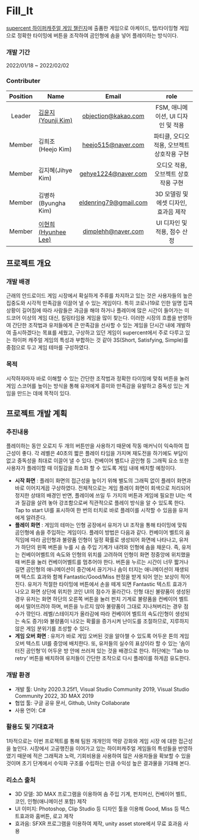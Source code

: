 # Fill_It
[supercent 하이퍼캐주얼 게임 챌린지](https://corp.supercent.io/challenge)에 출품한 게임으로 아케이드, 탭/타이밍형 게임으로 정확한 타이밍에 버튼을 조작하여 곰인형에 솜을 넣어 플레이하는 방식이다.

### 개발 기간
2022/01/18 ~ 2022/02/02

### Contributer
| Position | Name | Email | role |
| :-: | ------ | :--: | :--: |
| Leader | [김윤지(Younji Kim)](https://github.com/objectio) | objection@kakao.com | FSM, 애니메이션, UI 디자인 및 적용 |
| Member | 김희조(Heejo Kim) | heejo515@naver.com | 파티클, 오디오 적용, 오브젝트 상호작용 구현 |
| Member | 김지혜(Jihye Kim) | gehye1224@naver.com | 오디오 적용, 오브젝트 상호작용 구현 |
| Member | 김병하(Byungha Kim) | eldenring79@gmail.com | 3D 모델링 및 에셋 디자인, 효과음 제작 |
| Member | [이현희(Hyunhee Lee)](https://github.com/dimplehh) | dimplehh@naver.com | UI 디자인 및 적용, 점수 산정 |



## 프로젝트 개요
### 개발 배경
근래의 안드로이드 게임 시장에서 확실하게 주류를 차지하고 있는 것은 사용자들의 높은 집중도와 시각적 만족감을 이끌어 낼 수 있는 게임이다. 특히 코로나19로 인한 일명 집콕 상황이 길어짐에 따라 사람들은 과금을 해야 하거나 플레이에 많은 시간이 들어가는 미드코어 이상의 게임 대신, 킬링타임용 게임을 많이 찾는다. 이러한 시장의 흐름을 반영하여 간단한 조작법과 유저들에게 큰 만족감을 선사할 수 있는 게임을 단시간 내에 개발하여 출시하겠다는 목표를 세웠고, 구상하고 있던 게임이 supercent에서 주로 다루고 있는 하이퍼 캐주얼 게임의 특성과 부합하는 것 같아 3S(Short, Satisfying, Simple)를 중점으로 두고 게임 테마를 구성하였다. 

### 목적
시작하자마자 바로 이해할 수 있는 간단한 조작법과 정확한 타이밍에 맞춰 버튼을 눌러 게임 스코어를 높이는 방식을 통해 유저에게 흥미와 만족감을 유발하고 중독성 있는 게임을 만드는 데에 목적이 있다.



## 프로젝트 개발 계획
### 추진내용
플레이하는 동안 오로지 두 개의 버튼만을 사용하기 때문에 작동 매커닉이 익숙하여 접근성이 좋다. 
각 레벨은 40초의 짧은 플레이 타임을 가지며 재도전을 하기에도 부담이 없고 중독성을 최대로 이끌어 낼 수 있다. 
컨베이어 벨트나 곰인형 등 그래픽 요소 또한 사용자가 플레이할 때 이질감을 최소화 할 수 있도록 게임 내에 배치할 예정이다.
* **시작 화면** : 플레이 화면의 접근성을 높이기 위해 별도의 그래픽 없이 플레이 화면과 바로 이어지게끔 구상하였다. 전체적으로는 게임 플레이 화면이 회색으로 처리되어 정지한 상태의 배경인 반면, 플레이에 쓰일 두 가지의 버튼과 게임에 필요한 UI는 색과 질감을 살려 놓아 강조함으로써 직관적으로 플레이 방식을 알 수 있도록 한다. 
Tap to start UI를 표시하여 한 번의 터치로 바로 플레이를 시작할 수 있음을 유저에게 알려준다.
* **플레이 화면** : 게임의 테마는 인형 공장에서 유저가 UI 조작을 통해 타이밍에 맞춰 곰인형에 솜을 주입하는 게임이다. 플레이 방법은 다음과 같다.
컨베이어 벨트의 움직임에 따라 곰인형과 불량품 인형이 일정 확률로 생성되어 화면에 나타나고, 유저가 하단의 왼쪽 버튼을 누를 시 솜 주입 기계가 내려와 인형에 솜을 채운다. 즉, 유저는 컨베이어벨트의 속도와 인형의 위치를 고려하여 인형이 화면 정중앙에 위치했을 때 버튼을 눌러 컨베이어벨트를 멈추어야 한다. 버튼을 누르는 시간이 너무 짧거나 길면 곰인형의 애니메이션이 중간에서 끊기거나 솜이 터지는 애니메이션이 재생되며 텍스트 효과와 함께 Fantastic/Good/Miss 판정을 받게 되어 얻는 보상이 적어진다. 유저가 적절한 타이밍에 버튼에서 손을 떼게 되면 Fantastic 텍스트 효과가 나오고 화면 상단에 위치한 코인 UI의 점수가 올라간다.
인형 대신 불량품이 생성된 경우 유저는 화면 하단의 오른쪽 버튼을 눌러 펀치 기계로 불량품을 컨베이어 벨트에서 떨어뜨려야 하며, 버튼을 누르지 않아 불량품이 그대로 지나쳐버리는 경우 점수가 깎인다.
레벨/스테이지가 올라감에 따라 컨베이어 벨트의 속도(인형이 생성되는 속도 증가)와 불량품이 나오는 확률을 증가시켜 난이도를 조절하므로, 지루하지 않은 게임 분위기를 조성할 수 있다.
* **게임 오버 화면** : 유저가 바로 게임 오버된 것을 알아챌 수 있도록 어두운 톤의 게임 오버 텍스트 UI를 중앙에 배치한다. 또, 유저들의 실수의 표상이라 할 수 있는 ‘솜이 터진 곰인형’이 어두운 방 안에 쓰러져 있는 것을 배경으로 한다. 하단에는 ‘Tab to retry’ 버튼을 배치하여 유저들이 간단한 조작으로 다시 플레이를 하게끔 유도한다.

### 개발 환경
* 개발 툴: Unity 2020.3.25f1, Visual Studio Community 2019, Visual Studio Community 2022, 3D MAX 2019
* 협업 툴: 구글 공유 문서, Github, Unity Collaborate
* 사용 언어: C#

### 활용도 및 기대효과
1차적으로는 이번 프로젝트를 통해 팀원 개개인의 역량 강화와 게임 시장 에 대한 접근성을 높인다. 시장에서 고공행진을 이어가고 있는 하이퍼캐주얼 게임들의 특성들을 반영하였기 때문에 적은 그래픽과 노력, 기회비용을 사용하여 많은 사용자들을 확보할 수 있을 것이며 초기 단계에서 수익화 구조를 수립하는 만큼 수익성 높은 결과물을 기대해 본다.

### 리소스 출처
* 3D 모델: 3D MAX 프로그램을 이용하여 솜 주입 기계, 펀치머신, 컨베이어 벨트, 코인, 인형(애니메이션 포함) 제작 
* UI 이미지: Photoshop, Clip Studio 등 디자인 툴을 이용해 Good, Miss 등 텍스트효과와 홈버튼, 로고 제작
* 효과음: SFXR 프로그램을 이용하여 제작, unity asset store에서 무료 효과음 사용
